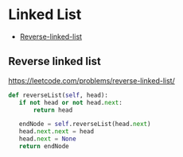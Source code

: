  # Linked List

+ [Reverse-linked-list](#reverse-linked-list)

 ## Reverse linked list

 https://leetcode.com/problems/reverse-linked-list/ 

 ```python
def reverseList(self, head):
    if not head or not head.next:
        return head

    endNode = self.reverseList(head.next)
    head.next.next = head
    head.next = None
    return endNode
 ```
